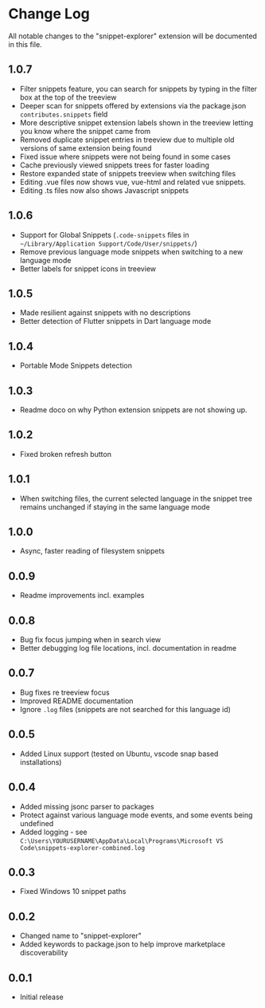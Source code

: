 # Change Log

All notable changes to the "snippet-explorer" extension will be documented in this file.

## 1.0.7

- Filter snippets feature, you can search for snippets by typing in the filter box at the top of the treeview
- Deeper scan for snippets offered by extensions via the package.json `contributes.snippets` field
- More descriptive snippet extension labels shown in the treeview letting you know where the snippet came from
- Removed duplicate snippet entries in treeview due to multiple old versions of same extension being found
- Fixed issue where snippets were not being found in some cases
- Cache previously viewed snippets trees for faster loading
- Restore expanded state of snippets treeview when switching files
- Editing .vue files now shows vue, vue-html and related vue snippets.
- Editing .ts files now also shows Javascript snippets

## 1.0.6

- Support for Global Snippets (`.code-snippets` files in `~/Library/Application Support/Code/User/snippets/`)
- Remove previous language mode snippets when switching to a new language mode
- Better labels for snippet icons in treeview

## 1.0.5

- Made resilient against snippets with no descriptions
- Better detection of Flutter snippets in Dart language mode

## 1.0.4

- Portable Mode Snippets detection
  
## 1.0.3

- Readme doco on why Python extension snippets are not showing up.

## 1.0.2

- Fixed broken refresh button

## 1.0.1

- When switching files, the current selected language in the snippet tree remains unchanged if staying in the same language mode

## 1.0.0

- Async, faster reading of filesystem snippets

## 0.0.9

- Readme improvements incl. examples

## 0.0.8

- Bug fix focus jumping when in search view
- Better debugging log file locations, incl. documentation in readme

## 0.0.7

- Bug fixes re treeview focus
- Improved README documentation
- Ignore `.log` files (snippets are not searched for this language id)

## 0.0.5

- Added Linux support (tested on Ubuntu, vscode snap based installations)

## 0.0.4

- Added missing jsonc parser to packages
- Protect against various language mode events, and some events being undefined
- Added logging - see `C:\Users\YOURUSERNAME\AppData\Local\Programs\Microsoft VS Code\snippets-explorer-combined.log`

## 0.0.3

- Fixed Windows 10 snippet paths

## 0.0.2

- Changed name to "snippet-explorer"
- Added keywords to package.json to help improve marketplace discoverability

## 0.0.1

- Initial release